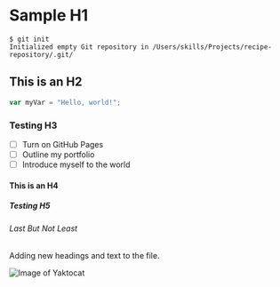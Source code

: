 # Sample H1
```
$ git init
Initialized empty Git repository in /Users/skills/Projects/recipe-repository/.git/
```
## This is an H2
``` javascript
var myVar = "Hello, world!";
```
### Testing H3
- [ ] Turn on GitHub Pages
- [ ] Outline my portfolio
- [ ] Introduce myself to the world
#### This is an H4
##### Testing H5
###### Last But Not Least
Adding new headings and text to the file. 

![Image of Yaktocat](https://octodex.github.com/images/yaktocat.png)


